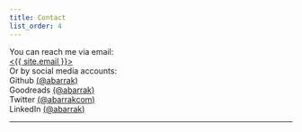 ```yaml
---
title: Contact
list_order: 4
---
```


<p></p>
<div class="about-box">
  You can reach me via email:
  <br>
  <div class="center">
    <a href="mailto:{{ site.email }}"><{{ site.email }}></a>
  </div>
  Or by social media accounts:
  <br>
  <div class="center">
    Github <a href="{{ site.accounts.github }}">(@abarrak)</a>
    <br>
    Goodreads <a href="{{ site.accounts.goodreads }}">(@abarrak)</a>
    <br>
    Twitter <a href="{{ site.accounts.twitter }}">(@abarrakcom)</a>
    <br>
    LinkedIn <a href="{{ site.accounts.linkedin }}">(@abarrak)</a>
  </div>
</div>
<hr>
